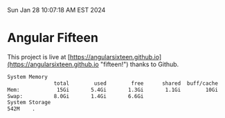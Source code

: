Sun Jan 28 10:07:18 AM EST 2024

# Angular Fifteen


This project is live at [https://angularsixteen.github.io](https://angularsixteen.github.io "fifteen!") thanks to Github.

```bash
System Memory
               total        used        free      shared  buff/cache   available
Mem:            15Gi       5.4Gi       1.3Gi       1.1Gi        10Gi       9.9Gi
Swap:          8.0Gi       1.4Gi       6.6Gi
System Storage
542M	.
